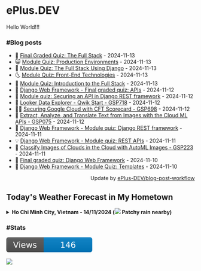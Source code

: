 # ePlus.DEV

Hello World!!!

### #Blog posts

- 🧰 [Final Graded Quiz: The Full Stack](https://eplus.dev/final-graded-quiz-the-full-stack) - 2024-11-13 
- 😺 [Module Quiz: Production Environments](https://eplus.dev/module-quiz-production-environments) - 2024-11-13 
- 🗽 [Module Quiz: The Full Stack Using Django](https://eplus.dev/module-quiz-the-full-stack-using-django) - 2024-11-13 
- 🌜 [Module Quiz: Front-End Technologies](https://eplus.dev/module-quiz-front-end-technologies) - 2024-11-13 
- 📝 [Module Quiz: Introduction to the Full Stack](https://eplus.dev/module-quiz-introduction-to-the-full-stack) - 2024-11-13 
- 🚀 [Django Web Framework - Final graded quiz: APIs](https://eplus.dev/django-web-framework-final-graded-quiz-apis) - 2024-11-12 
- 💼 [Module quiz: Securing an API in Django REST framework](https://eplus.dev/module-quiz-securing-an-api-in-django-rest-framework) - 2024-11-12 
- 🦣 [Looker Data Explorer - Qwik Start - GSP718](https://eplus.dev/looker-data-explorer-qwik-start-gsp718) - 2024-11-12 
- 👨‍🏫 [Securing Google Cloud with CFT Scorecard - GSP698](https://eplus.dev/securing-google-cloud-with-cft-scorecard-gsp698) - 2024-11-12 
- 🔭 [Extract, Analyze, and Translate Text from Images with the Cloud ML APIs - GSP075](https://eplus.dev/extract-analyze-and-translate-text-from-images-with-the-cloud-ml-apis-gsp075) - 2024-11-12 
- 🤡 [Django Web Framework - Module quiz: Django REST framework](https://eplus.dev/django-web-framework-module-quiz-django-rest-framework) - 2024-11-11 
- 💡 [Django Web Framework - Module quiz: REST APIs](https://eplus.dev/django-web-framework-module-quiz-rest-apis) - 2024-11-11 
- 🦣 [Classify Images of Clouds in the Cloud with AutoML Images - GSP223](https://eplus.dev/classify-images-of-clouds-in-the-cloud-with-automl-images-gsp223) - 2024-11-11 
- 💪 [Final graded quiz: Django Web Framework](https://eplus.dev/final-graded-quiz-django-web-framework) - 2024-11-10 
- 🤡 [Django Web Framework - Module Quiz: Templates](https://eplus.dev/django-web-framework-module-quiz-templates) - 2024-11-10 


<div align="right">
    Update by <a target="_blank" href="https://github.com/ePlus-DEV/blog-post-workflow">ePlus-DEV/blog-post-workflow</a>
</div>


## Today's Weather Forecast in My Hometown



<details>
    <summary><b>Ho Chi Minh City, Vietnam - 14/11/2024 (<img src="https://cdn.weatherapi.com/weather/64x64/day/176.png" width="25" /> Patchy rain nearby)</b>
    </summary>

    
<table>
    <tr>
        <th>Hour</th>
        <td>00:00</td><td>01:00</td><td>02:00</td><td>03:00</td><td>04:00</td><td>05:00</td><td>06:00</td><td>07:00</td><td>08:00</td><td>09:00</td><td>10:00</td><td>11:00</td><td>12:00</td><td>13:00</td><td>14:00</td><td>15:00</td><td>16:00</td><td>17:00</td><td>18:00</td><td>19:00</td><td>20:00</td><td>21:00</td><td>22:00</td><td>23:00</td>
    </tr>
    <tr>
        <th>Weather</th>
        <td><img src="https://cdn.weatherapi.com/weather/64x64/night/113.png"></img></td><td><img src="https://cdn.weatherapi.com/weather/64x64/night/113.png"></img></td><td><img src="https://cdn.weatherapi.com/weather/64x64/night/113.png"></img></td><td><img src="https://cdn.weatherapi.com/weather/64x64/night/113.png"></img></td><td><img src="https://cdn.weatherapi.com/weather/64x64/night/113.png"></img></td><td><img src="https://cdn.weatherapi.com/weather/64x64/night/113.png"></img></td><td><img src="https://cdn.weatherapi.com/weather/64x64/day/143.png"></img></td><td><img src="https://cdn.weatherapi.com/weather/64x64/day/113.png"></img></td><td><img src="https://cdn.weatherapi.com/weather/64x64/day/113.png"></img></td><td><img src="https://cdn.weatherapi.com/weather/64x64/day/113.png"></img></td><td><img src="https://cdn.weatherapi.com/weather/64x64/day/113.png"></img></td><td><img src="https://cdn.weatherapi.com/weather/64x64/day/116.png"></img></td><td><img src="https://cdn.weatherapi.com/weather/64x64/day/113.png"></img></td><td><img src="https://cdn.weatherapi.com/weather/64x64/day/176.png"></img></td><td><img src="https://cdn.weatherapi.com/weather/64x64/day/116.png"></img></td><td><img src="https://cdn.weatherapi.com/weather/64x64/day/176.png"></img></td><td><img src="https://cdn.weatherapi.com/weather/64x64/day/176.png"></img></td><td><img src="https://cdn.weatherapi.com/weather/64x64/day/116.png"></img></td><td><img src="https://cdn.weatherapi.com/weather/64x64/night/113.png"></img></td><td><img src="https://cdn.weatherapi.com/weather/64x64/night/113.png"></img></td><td><img src="https://cdn.weatherapi.com/weather/64x64/night/113.png"></img></td><td><img src="https://cdn.weatherapi.com/weather/64x64/night/113.png"></img></td><td><img src="https://cdn.weatherapi.com/weather/64x64/night/113.png"></img></td><td><img src="https://cdn.weatherapi.com/weather/64x64/night/113.png"></img></td>
    </tr>
    <tr>
        <th>Condition</th>
        <td width="200px">Clear </td><td width="200px">Clear </td><td width="200px">Clear </td><td width="200px">Clear </td><td width="200px">Clear </td><td width="200px">Clear </td><td width="200px">Mist</td><td width="200px">Sunny</td><td width="200px">Sunny</td><td width="200px">Sunny</td><td width="200px">Sunny</td><td width="200px">Partly Cloudy </td><td width="200px">Sunny</td><td width="200px">Patchy rain nearby</td><td width="200px">Partly cloudy</td><td width="200px">Patchy rain nearby</td><td width="200px">Patchy rain nearby</td><td width="200px">Partly Cloudy </td><td width="200px">Clear </td><td width="200px">Clear </td><td width="200px">Clear </td><td width="200px">Clear </td><td width="200px">Clear </td><td width="200px">Clear </td>
    </tr>
    <tr>
        <th>Temperature</th>
        <td>24.3 °C</td><td>24.1 °C</td><td>24 °C</td><td>23.7 °C</td><td>23.6 °C</td><td>23.5 °C</td><td>23.4 °C</td><td>24.9 °C</td><td>26.6 °C</td><td>28.3 °C</td><td>29.8 °C</td><td>30.9 °C</td><td>31.8 °C</td><td>32.5 °C</td><td>33.3 °C</td><td>29.8 °C</td><td>28.3 °C</td><td>27.9 °C</td><td>26.4 °C</td><td>25.8 °C</td><td>25.5 °C</td><td>25.2 °C</td><td>25 °C</td><td>24.8 °C</td>
    </tr>
    <tr>
        <th>Wind</th>
        <td>9.7 kph</td><td>10.1 kph</td><td>9.7 kph</td><td>9 kph</td><td>7.6 kph</td><td>7.2 kph</td><td>7.2 kph</td><td>7.2 kph</td><td>9.4 kph</td><td>9 kph</td><td>8.6 kph</td><td>7.2 kph</td><td>7.2 kph</td><td>6.5 kph</td><td>7.6 kph</td><td>13 kph</td><td>13 kph</td><td>13 kph</td><td>11.2 kph</td><td>10.1 kph</td><td>9.4 kph</td><td>9.7 kph</td><td>9.4 kph</td><td>7.9 kph</td>
    </tr>
</table>


<div align="right">
    Updated at: 2024-11-14T07:12:13Z - by <a target="_blank"
        href="https://github.com/ePlus-DEV/weather-forecast">ePlus-DEV/weather-forecast</a>
</div>
</details>


### #Stats

[![Image of counter](https://github.com/ePlus-DEV/view-counter/blob/main/svg/685088620/badge.svg)](https://github.com/ePlus-DEV/view-counter/blob/main/readme/685088620/week.md)

![](https://komarev.com/ghpvc/?username=ePlus-DEV&style=for-the-badge)
